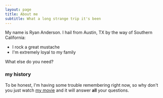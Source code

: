 ```yaml
---
layout: page
title: About me
subtitle: What a long strange trip it's been
---
```


My name is Ryan Anderson. I hail from Austin, TX by the way of Southern California:

- I rock a great mustache
- I'm extremely loyal to my family

What else do you need?

### my history

To be honest, I'm having some trouble remembering right now, so why don't you just watch [my movie](http://en.wikipedia.org/wiki/The_Princess_Bride_%28film%29) and it will answer **all** your questions.
